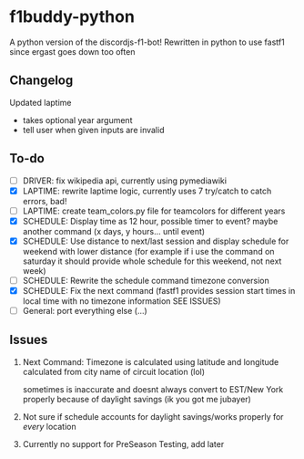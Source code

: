 # f1buddy-python

A python version of the discordjs-f1-bot! 
Rewritten in python to use fastf1 since ergast goes down too often

## Changelog

Updated laptime 
* takes optional year argument
* tell user when given inputs are invalid


## To-do
- [ ] DRIVER: fix wikipedia api, currently using pymediawiki
- [x] LAPTIME: rewrite laptime logic, currently uses 7 try/catch to catch errors, bad!
- [ ] LAPTIME: create team_colors.py file for teamcolors for different years
- [x] SCHEDULE: Display time as 12 hour, possible timer to event? maybe another command (x days, y hours... until event)
- [x] SCHEDULE: Use distance to next/last session and display schedule for weekend with lower distance
    (for example if i use the command on saturday it should provide whole schedule for this weekend, not next week)
- [ ] SCHEDULE: Rewrite the schedule command timezone conversion
- [x] SCHEDULE: Fix the next command (fastf1 provides session start times in local time with no timezone information SEE ISSUES)
- [ ] General: port everything else (...)

## Issues

1.  Next Command: Timezone is calculated using latitude and longitude calculated from city name of circuit location (lol)

    sometimes is inaccurate and doesnt always convert to EST/New York properly because of daylight savings (ik you got me jubayer)

2. Not sure if schedule accounts for daylight savings/works properly for *every* location

3. Currently no support for PreSeason Testing, add later